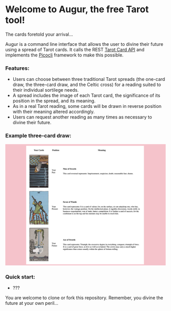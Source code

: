 # Welcome to Augur, the free Tarot tool!
The cards foretold your arrival...

Augur is a command line interface that allows the user to divine their future using a spread of Tarot cards. It calls the REST [Tarot Card API](https://tarotapi.dev/) and implements the [Picocli](https://picocli.info/) framework to make this possible.

### Features:
* Users can choose between three traditional Tarot spreads (the one-card draw, the three-card draw, and the Celtic cross) for a reading suited to their individual sortilege needs.
* A spread includes the image of each Tarot card, the significance of its position in the spread, and its meaning.
* As in a real Tarot reading, some cards will be drawn in reverse position with their meaning altered accordingly.
* Users can request another reading as many times as necessary to divine their future.

### Example three-card draw:
![alt text](app/src/main/resources/images/AugurScreenshot.png)

### Quick start:
* ???

You are welcome to clone or fork this repository. Remember, you divine the future at your own peril…